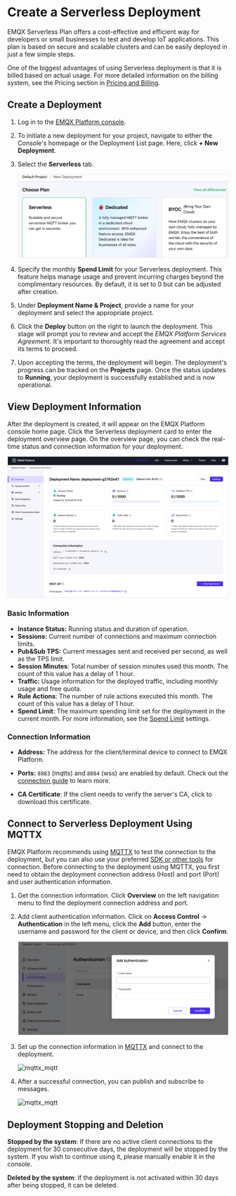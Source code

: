 # Create a Serverless Deployment

EMQX Serverless Plan offers a cost-effective and efficient way for developers or small businesses to test and develop IoT applications. This plan is based on secure and scalable clusters and can be easily deployed in just a few simple steps.

One of the biggest advantages of using Serverless deployment is that it is billed based on actual usage. For more detailed information on the billing system, see the Pricing section in [Pricing and Billing](../price/pricing.md).

## Create a Deployment


1. Log in to the [EMQX Platform console](https://cloud-intl.emqx.com/console/).

2. To initiate a new deployment for your project, navigate to either the Console's homepage or the Deployment List page. Here, click **+ New Deployment**.

3. Select the **Serverless** tab.

   ![create_serverless](./_assets/create_serverless.png)

4. Specify the monthly **Spend Limit** for your Serverless deployment. This feature helps manage usage and prevent incurring charges beyond the complimentary resources. By default, it is set to 0 but can be adjusted after creation.

5. Under **Deployment Name & Project**, provide a name for your deployment and select the appropriate project.

6. Click the **Deploy** button on the right to launch the deployment. This stage will prompt you to review and accept the *EMQX Platform Services Agreement*. It's important to thoroughly read the agreement and accept its terms to proceed.

7. Upon accepting the terms, the deployment will begin. The deployment's progress can be tracked on the **Projects** page. Once the status updates to **Running**, your deployment is successfully established and is now operational.

## View Deployment Information
After the deployment is created, it will appear on the EMQX Platform console home page. Click the Serverless deployment card to enter the deployment overview page. On the overview page, you can check the real-time status and connection information for your deployment.

![serverless_overview](./_assets/serverless_overview.png)

### Basic Information

- **Instance Status:** Running status and duration of operation.
- **Sessions:** Current number of connections and maximum connection limits.
- **Pub&Sub TPS:** Current messages sent and received per second, as well as the TPS limit.
- **Session Minutes**: Total number of session minutes used this month. The count of this value has a delay of 1 hour.
- **Traffic:** Usage information for the deployed traffic, including monthly usage and free quota.
- **Rule Actions**: The number of rule actions executed this month. The count of this value has a delay of 1 hour.
- **Spend Limit**: The maximum spending limit set for the deployment in the current month. For more information, see the [Spend Limit](../deployments/spend_limit.md) settings.

### Connection Information

- **Address:** The address for the client/terminal device to connect to EMQX Platform.
- **Ports:** `8883` (mqtts) and `8084` (wss) are enabled by default. Check out the [connection guide](../deployments/port_guide_serverless.md) to learn more.

- **CA Certificate**: If the client needs to verify the server's CA, click to download this certificate.

## Connect to Serverless Deployment Using MQTTX
EMQX Platform recommends using [MQTTX](https://mqttx.app/) to test the connection to the deployment, but you can also use your preferred [SDK or other tools](../connect_to_deployments/overview.md) for connection. Before connecting to the deployment using MQTTX, you first need to obtain the deployment connection address (Host) and port (Port) and user authentication information.

1. Get the connection information. Click **Overview** on the left navigation menu to find the deployment connection address and port.

2. Add client authentication information. Click on **Access Control** -> **Authentication** in the left menu, click the **Add** button, enter the username and password for the client or device, and then click **Confirm**.

   ![serverless_auth](./_assets/serverless_auth.png)


3. Set up the connection information in [MQTTX](https://mqttx.app/zh/) and connect to the deployment.

   ![mqttx_mqtt](./_assets/mqttx_serverless.png)

4. After a successful connection, you can publish and subscribe to messages.

   ![mqttx_mqtt](./_assets/create_serverless_connect.png)

## Deployment Stopping and Deletion

**Stopped by the system**: If there are no active client connections to the deployment for 30 consecutive days, the deployment will be stopped by the system. If you wish to continue using it, please manually enable it in the console.

**Deleted by the system**: If the deployment is not activated within 30 days after being stopped, it can be deleted.
